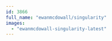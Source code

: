 ```yaml
---
id: 3866
full_name: "ewanmcdowall/singularity"
images: 
  - "ewanmcdowall-singularity-latest"
---
```

